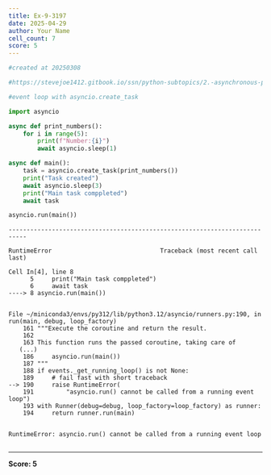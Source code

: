 ```yaml
---
title: Ex-9-3197
date: 2025-04-29
author: Your Name
cell_count: 7
score: 5
---
```


```python
#created at 20250308
```


```python
#https://stevejoe1412.gitbook.io/ssn/python-subtopics/2.-asynchronous-programming
```


```python
#event loop with asyncio.create_task
```


```python
import asyncio
```


```python
async def print_numbers():
    for i in range(5):
        print(f"Number:{i}")
        await asyncio.sleep(1)
```


```python
async def main():
    task = asyncio.create_task(print_numbers())
    print("Task created")
    await asyncio.sleep(3)
    print("Main task comppleted")
    await task

asyncio.run(main())
```


    ---------------------------------------------------------------------------

    RuntimeError                              Traceback (most recent call last)

    Cell In[4], line 8
          5     print("Main task comppleted")
          6     await task
    ----> 8 asyncio.run(main())


    File ~/miniconda3/envs/py312/lib/python3.12/asyncio/runners.py:190, in run(main, debug, loop_factory)
        161 """Execute the coroutine and return the result.
        162 
        163 This function runs the passed coroutine, taking care of
       (...)
        186     asyncio.run(main())
        187 """
        188 if events._get_running_loop() is not None:
        189     # fail fast with short traceback
    --> 190     raise RuntimeError(
        191         "asyncio.run() cannot be called from a running event loop")
        193 with Runner(debug=debug, loop_factory=loop_factory) as runner:
        194     return runner.run(main)


    RuntimeError: asyncio.run() cannot be called from a running event loop



```python

```


---
**Score: 5**